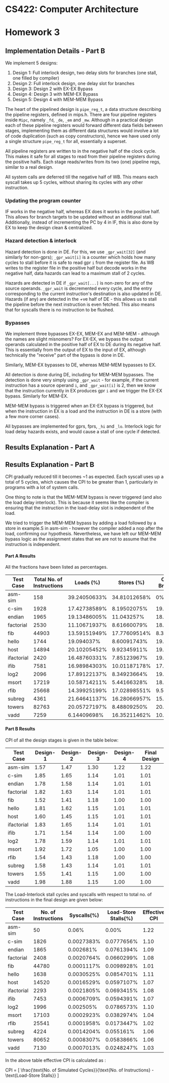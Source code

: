# CS422: Computer Architecture
# Homework 3 

## Implementation Details - Part B

We implement 5 designs:

1. Design 1: Full interlock design, two delay slots for branches (one stall, one filled by compiler)
2. Design 2: Full interlock design, one delay slot for branches
3. Design 3: Design 2 with EX-EX Bypass
4. Design 4: Design 3 with MEM-EX Bypass
5. Design 5: Design 4 with MEM-MEM Bypass

The heart of the pipelined design is `pipe_reg_t`, a data structure describing the pipeline registers, defined in mips.h. There are four pipeline registers inside `Mipc`, namely `_fd`, `_de`, `_em` and `_mw`. Although in a practical design each of these pipeline registers would forward different data fields between stages, implementing them as different data structures would involve a lot of code duplication (such as copy constructors), hence we have used only a single structure `pipe_reg_t` for all, essentially a superset.

All pipeline registers are written to in the negative half of the clock cycle. This makes it safe for all stages to read from their pipeline registers during the positive halfs. Each stage reads/writes from its two (one) pipeline regs, similar to a real design.

All system calls are deferred till the negative half of WB. This means each syscall takes up 5 cycles, without sharing its cycles with any other instruction.

### Updating the program counter

IF works in the negative half, whereas EX does it works in the positive half. This allows for branch targets to be updated without an additional stall. Additionally, instead of incrementing the PC by 4 in IF, this is also done by EX to keep the design clean & centralized.

### Hazard detection & interlock

Hazard detection is done in DE. For this, we use `_gpr_wait[32]` (and similarly for non-gprs); `_gpr_wait[i]` is a counter which holds how many cycles to stall before it is safe to read gpr `i` from the register file. As WB writes to the register file in the positive half but decode works in the negative half, data hazards can lead to a maximum stall of 2 cycles.

Hazards are detected in DE if `_gpr_wait[...]` is non-zero for any of the source operands. `_gpr_wait` is decremented every cycle, and the entry corresponding to the current instruction's destination is also updated in DE. Hazards (if any) are detected in the +ve half of DE - this allows us to stall the pipeline before the next instruction is even fetched. This also means that for syscalls there is no instruction to be flushed.

### Bypasses

We implement three bypasses EX-EX, MEM-EX and MEM-MEM - although the names are slight misnomers? For EX-EX, we bypass the output operands calculated in the positive half of EX to DE during its negative half. This is essentially from the output of EX to the input of EX, although technically the "receive" part of the bypass is done in DE.

Similarly, MEM-EX bypasses to DE, whereas MEM-MEM bypasses to EX.

All detection is done during DE, including for MEM-MEM bypasses. The detection is done very simply using `_gpr_wait` - for example, if the current instruction has a source operand `i`, and `_gpr_wait[i]` is 2, then we know that the instruction currently in EX produces gpr `i` and we trigger the EX-EX bypass. Similarly for MEM-EX.

MEM-MEM bypass is triggered when an EX-EX bypass is triggered, but when the instruction in EX is a load and the instruction in DE is a store (with a few more corner cases).

All bypasses are implemented for gprs, fprs, `_hi` and `_lo`. Interlock logic for load delay hazards exists, and would cause a stall of one cycle if detected.

<div style="page-break-after: always;"></div>

## Results Explanation - Part A

## Results Explanation - Part B

CPI gradually reduced till it becomes ~1 as expected. Each syscall uses up a total of 5 cycles, which causes the CPI to be greater than 1, particularly in programs with a lot of system calls.

One thing to note is that the MEM-MEM bypass is never triggered (and also the load delay interlock). This is because it seems like the compiler is ensuring that the instruction in the load-delay slot is independent of the load.

We tried to trigger the MEM-MEM bypass by adding a load followed by a store in example.S in asm-sim - however the compiler added a nop after the load, confirming our hypothesis. Nevertheless, we have left our MEM-MEM bypass logic as the assignment states that we are not to assume that the instruction is independent. 

#### Part A Results

All the fractions have been listed as percentages.

| Test Case    | Total No. of Instructions | Loads (%) | Stores (%) | Conditional Branches (%) |
|--------------|-----------|------------|------------|------------|
| asm-sim      | 158   | 39.24050633% | 34.81012658% | 0% |
| c-sim        | 1928  | 17.42738589% | 8.19502075%  | 19.29460581% |
| endian       | 1965  | 19.13486005% | 11.043257%   | 18.01526717% |
| factorial    | 2530  | 11.10671937% | 8.61660079%  | 18.41897233% |
| fib          | 44903 | 13.59151949% | 17.77609514% | 8.34465403%  |
| hello        | 1744  | 19.094037%   | 8.60091743%  | 19.61009174% |
| host         | 14894 | 20.10205452% | 9.92345911%  | 19.22250571% |
| ifactorial   | 2420  | 16.48760331% | 7.85123967%  | 19.25619835% |
| ifib         | 7581  | 16.98984303% | 10.01187178% | 17.50428703% |
| log2         | 2096  | 17.89122137% | 8.34923664%  | 19.60877863% |
| msort        | 17219 | 10.58714211% | 5.44166328%  | 18.12532667% |
| rfib         | 25668 | 14.39925199% | 17.02898551% | 9.51379149% |
| subreg       | 4361  | 21.64641137% | 16.28066957% | 15.59275395% |
| towers       | 82763 | 20.05727197% | 8.48809250%  | 20.54299327% |
| vadd         | 7259  | 6.14409698%  | 16.35211462% | 10.57996969% |

#### Part B Results

CPI of all the design stages is given in the table below:

| Test Case  | Design-1 | Design-2 | Design-3 | Design-4 | Final Design |
|------------|----------|----------|----------|----------|--------------|
| asm-sim    | 1.57 | 1.47 | 1.30 | 1.22 | 1.22 |
| c-sim      | 1.85 | 1.65 | 1.14 | 1.01 | 1.01 |
| endian     | 1.78 | 1.58 | 1.14 | 1.01 | 1.01 |
| factorial  | 1.82 | 1.63 | 1.14 | 1.01 | 1.01 |
| fib        | 1.52 | 1.41 | 1.18 | 1.00 | 1.00 |
| hello      | 1.81 | 1.62 | 1.15 | 1.01 | 1.01 |
| host       | 1.60 | 1.45 | 1.15 | 1.01 | 1.01 |
| ifactorial | 1.83 | 1.65 | 1.14 | 1.01 | 1.01 |
| ifib       | 1.71 | 1.54 | 1.14 | 1.00 | 1.00 |
| log2       | 1.78 | 1.59 | 1.14 | 1.01 | 1.01 |
| msort      | 1.92 | 1.72 | 1.05 | 1.00 | 1.00 |
| rfib       | 1.54 | 1.43 | 1.18 | 1.00 | 1.00 |
| subreg     | 1.58 | 1.43 | 1.14 | 1.01 | 1.01 |
| towers     | 1.55 | 1.41 | 1.15 | 1.00 | 1.00 |
| vadd       | 1.98 | 1.88 | 1.15 | 1.00 | 1.00 |

The Load-Interlock stall cycles and syscalls with respect to total no. of instructions in the final design are given below:

| Test Case  | No. of Instructions | Syscalls(%) | Load-Store Stalls(%) | Effective CPI |
|------------|---------------------|-------------|-------------|------------|
| asm-sim    | 50    | 0.06%      | 0.00%      | 1.22 |
| c-sim      | 1826  | 0.0027383% | 0.0777656% | 1.10 |
| endian     | 1865  | 0.002681%  | 0.0761394% | 1.09 |
| factorial  | 2408  | 0.0020764% | 0.0660299% | 1.08 |
| fib        | 44780 | 0.0001117% | 0.0098928% | 1.01 |
| hello      | 1638  | 0.0030525% | 0.0854701% | 1.11 |
| host       | 14520 | 0.0016529% | 0.0597107% | 1.07 |
| ifactorial | 2293  | 0.0021805% | 0.0693415% | 1.08 |
| ifib       | 7453  | 0.0006709% | 0.0594391% | 1.07 |
| log2       | 1996  | 0.002505%  | 0.0786573% | 1.10 |
| msort      | 17103 | 0.0002923% | 0.0382974% | 1.04 |
| rfib       | 25541 | 0.0001958% | 0.0173447% | 1.02 |
| subreg     | 4224  | 0.0014204% | 0.055161%  | 1.06 |
| towers     | 80652 | 0.0008307% | 0.0583866% | 1.06 |
| vadd       | 7130  | 0.0007013% | 0.0248247% | 1.03 |

In the above table effective CPI is calculated as :

CPI = 
\[
\frac{\text{No. of Simulated Cycles}}{\text{No. of Instructions} - \text{Load-Store Stalls}}
\]
